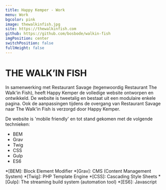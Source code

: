 ```yaml
---
title: Happy Kemper - Work
menu: Work
bgcolor: pink
image: thewalkinfish.jpg
site: https://thewalkinfish.com
github: https://github.com/bosbode/walkin-fish
imgPosition: center
switchPosition: false
fullHeight: false
---
```


# THE WALK’IN FISH

In samenwerking met Restaurant Savage (tegenwoordig Restaurant The Walk'in Fish), heeft Happy Kemper de volledige website ontworpen en ontwikkeld. De website is tweetalig en bestaat uit een modulaire enkele pagina. Ook de aanpassingen tijdens de overgang van Restaurant Savage naar The Walk'in Fish is verzorgd door Happy Kemper. 

De website is 'mobile friendly' en tot stand gekomen met de volgende technieken:

- BEM
- Grav
- Twig
- CSS
- Gulp
- ES6

*[BEM]: Block Element Modifier
*[Grav]: CMS (Content Management System)
*[Twig]: PHP Template Engine
*[CSS]: Cascading Style Sheets
*[Gulp]: The streaming build system (automation tool)
*[ES6]: Javascript